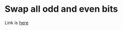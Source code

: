 # Swap all odd and even bits
Link is [here](https://practice.geeksforgeeks.org/problems/swap-all-odd-and-even-bits/0)